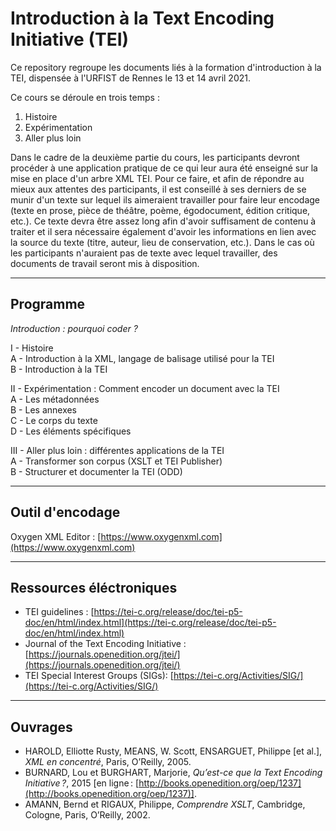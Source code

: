 # Introduction à la Text Encoding Initiative (TEI)

Ce repository regroupe les documents liés à la formation d'introduction à la TEI, dispensée à l'URFIST de Rennes le 13 et 14 avril 2021.

Ce cours se déroule en trois temps :
1. Histoire
2. Expérimentation
3. Aller plus loin

Dans le cadre de la deuxième partie du cours, les participants devront procéder à une application pratique de ce qui leur aura été enseigné sur la mise en place d'un arbre XML TEI. Pour ce faire, et afin de répondre au mieux aux attentes des participants, il est conseillé à ses derniers de se munir d'un texte sur lequel ils aimeraient travailler pour faire leur encodage (texte en prose, pièce de théâtre, poème, égodocument, édition critique, etc.). Ce texte devra être assez long afin d'avoir suffisament de contenu à traiter et il sera nécessaire également d'avoir les informations en lien avec la source du texte (titre, auteur, lieu de conservation, etc.). Dans le cas où les participants n'auraient pas de texte avec lequel travailler, des documents de travail seront mis à disposition.

___

## Programme

_Introduction : pourquoi coder ?_

I - Histoire  
A - Introduction à la XML, langage de balisage utilisé pour la TEI  
B - Introduction à la TEI  

II - Expérimentation  : Comment encoder un document avec la TEI  
A - Les métadonnées  
B - Les annexes  
C - Le corps du texte  
D - Les éléments spécifiques  

III - Aller plus loin : différentes applications de la TEI  
A - Transformer son corpus (XSLT et TEI Publisher)  
B - Structurer et documenter la TEI (ODD)  

___

## Outil d'encodage  

Oxygen XML Editor : [https://www.oxygenxml.com](https://www.oxygenxml.com)

___

## Ressources éléctroniques

- TEI guidelines : [https://tei-c.org/release/doc/tei-p5-doc/en/html/index.html](https://tei-c.org/release/doc/tei-p5-doc/en/html/index.html)  
- Journal of the Text Encoding Initiative : [https://journals.openedition.org/jtei/](https://journals.openedition.org/jtei/)  
- TEI Special Interest Groups (SIGs): [https://tei-c.org/Activities/SIG/](https://tei-c.org/Activities/SIG/)

___

## Ouvrages

- HAROLD, Elliotte Rusty, MEANS, W. Scott, ENSARGUET, Philippe [et al.], *XML en concentré*, Paris, O’Reilly, 2005.
- BURNARD, Lou et BURGHART, Marjorie, *Qu’est-ce que la Text Encoding Initiative ?*, 2015 [en ligne : [http://books.openedition.org/oep/1237](http://books.openedition.org/oep/1237)].
- AMANN, Bernd et RIGAUX, Philippe, *Comprendre XSLT*, Cambridge, Cologne, Paris, O’Reilly, 2002.
